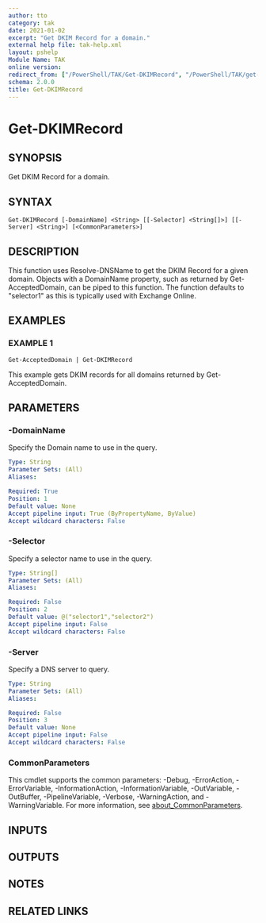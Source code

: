 ```yaml
---
author: tto
category: tak
date: 2021-01-02
excerpt: "Get DKIM Record for a domain."
external help file: tak-help.xml
layout: pshelp
Module Name: TAK
online version:
redirect_from: ["/PowerShell/TAK/Get-DKIMRecord", "/PowerShell/TAK/get-dkimrecord", "/PowerShell/get-dkimrecord"]
schema: 2.0.0
title: Get-DKIMRecord
---
```


# Get-DKIMRecord

## SYNOPSIS
Get DKIM Record for a domain.

## SYNTAX

```
Get-DKIMRecord [-DomainName] <String> [[-Selector] <String[]>] [[-Server] <String>] [<CommonParameters>]
```

## DESCRIPTION
This function uses Resolve-DNSName to get the DKIM Record for a given domain.
Objects with a DomainName property,
such as returned by Get-AcceptedDomain, can be piped to this function.
The function defaults to "selector1" as this
is typically used with Exchange Online.

## EXAMPLES

### EXAMPLE 1
```
Get-AcceptedDomain | Get-DKIMRecord
```

This example gets DKIM records for all domains returned by Get-AcceptedDomain.

## PARAMETERS

### -DomainName
Specify the Domain name to use in the query.

```yaml
Type: String
Parameter Sets: (All)
Aliases:

Required: True
Position: 1
Default value: None
Accept pipeline input: True (ByPropertyName, ByValue)
Accept wildcard characters: False
```

### -Selector
Specify a selector name to use in the query.

```yaml
Type: String[]
Parameter Sets: (All)
Aliases:

Required: False
Position: 2
Default value: @("selector1","selector2")
Accept pipeline input: False
Accept wildcard characters: False
```

### -Server
Specify a DNS server to query.

```yaml
Type: String
Parameter Sets: (All)
Aliases:

Required: False
Position: 3
Default value: None
Accept pipeline input: False
Accept wildcard characters: False
```

### CommonParameters
This cmdlet supports the common parameters: -Debug, -ErrorAction, -ErrorVariable, -InformationAction, -InformationVariable, -OutVariable, -OutBuffer, -PipelineVariable, -Verbose, -WarningAction, and -WarningVariable. For more information, see [about_CommonParameters](http://go.microsoft.com/fwlink/?LinkID=113216).

## INPUTS

## OUTPUTS

## NOTES

## RELATED LINKS
